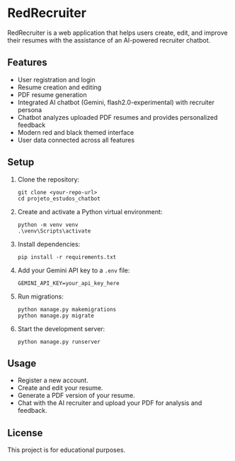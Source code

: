 # RedRecruiter

RedRecruiter is a web application that helps users create, edit, and improve their resumes with the assistance of an AI-powered recruiter chatbot.

## Features

- User registration and login
- Resume creation and editing
- PDF resume generation
- Integrated AI chatbot (Gemini, flash2.0-experimental) with recruiter persona
- Chatbot analyzes uploaded PDF resumes and provides personalized feedback
- Modern red and black themed interface
- User data connected across all features

## Setup

1. Clone the repository:
   ```
   git clone <your-repo-url>
   cd projeto_estudos_chatbot
   ```

2. Create and activate a Python virtual environment:
   ```
   python -m venv venv
   .\venv\Scripts\activate
   ```

3. Install dependencies:
   ```
   pip install -r requirements.txt
   ```

4. Add your Gemini API key to a `.env` file:
   ```
   GEMINI_API_KEY=your_api_key_here
   ```

5. Run migrations:
   ```
   python manage.py makemigrations
   python manage.py migrate
   ```

6. Start the development server:
   ```
   python manage.py runserver
   ```

## Usage

- Register a new account.
- Create and edit your resume.
- Generate a PDF version of your resume.
- Chat with the AI recruiter and upload your PDF for analysis and feedback.

## License

This project is for educational purposes.
